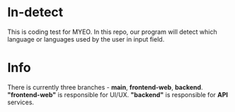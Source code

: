 # ln-detect
This is coding test for MYEO. In this repo, our program will detect which language or languages used by the user in input field.

# Info
There is currently three branches - **main**, **frontend-web**, **backend**. **"frontend-web"** is responsible for UI/UX. **"backend"** is responsible for **API** services.
